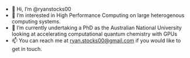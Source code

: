 - 👋 Hi, I’m @ryanstocks00
- 👀 I’m interested in High Performance Computing on large heterogenous computing systems.
- 🌱 I’m currently undertaking a PhD as the Australian National University looking at accelerating computational quantum chemistry with GPUs
- 📫 You can reach me at ryan.stocks00@gmail.com if you would like to get in touch.

<!---
ryanstocks00/ryanstocks00 is a ✨ special ✨ repository because its `README.md` (this file) appears on your GitHub profile.
You can click the Preview link to take a look at your changes.
--->
